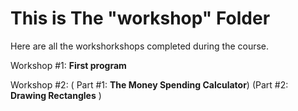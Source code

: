 # This is The "workshop" Folder
Here are all the workshorkshops completed during the course.

Workshop #1: **First program**

Workshop #2: (
Part #1: **The Money Spending Calculator**)
(Part #2: **Drawing Rectangles**
)

